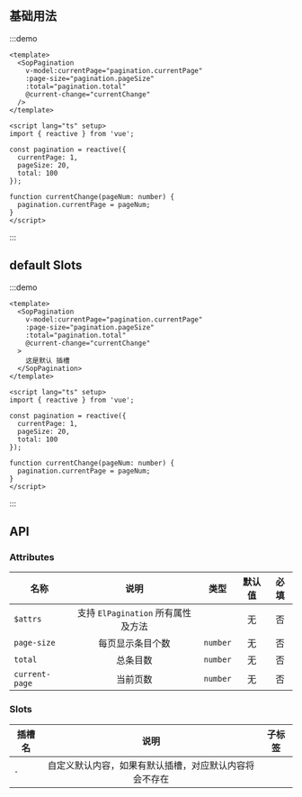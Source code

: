 ## 基础用法

:::demo 

```vue
<template>
  <SopPagination
    v-model:currentPage="pagination.currentPage"
    :page-size="pagination.pageSize"
    :total="pagination.total"
    @current-change="currentChange"
  />
</template>

<script lang="ts" setup>
import { reactive } from 'vue';

const pagination = reactive({
  currentPage: 1,
  pageSize: 20,
  total: 100
});

function currentChange(pageNum: number) {
  pagination.currentPage = pageNum;
}
</script>
```
:::

## default Slots

:::demo 

```vue
<template>
  <SopPagination
    v-model:currentPage="pagination.currentPage"
    :page-size="pagination.pageSize"
    :total="pagination.total"
    @current-change="currentChange"
  >
    这是默认 插槽
  </SopPagination>
</template>

<script lang="ts" setup>
import { reactive } from 'vue';

const pagination = reactive({
  currentPage: 1,
  pageSize: 20,
  total: 100
});

function currentChange(pageNum: number) {
  pagination.currentPage = pageNum;
}
</script>
```
:::

## API

### Attributes

| 名称           |      说明     |  类型 |  默认值  |  必填  |
| ------------- | :-----------: | :-----------: | :-----------: | :-----------: |
| `$attrs`        | 支持 `ElPagination` 所有属性及方法  |    | 无 | 否 |
| `page-size`        | 每页显示条目个数  |  `number`  | 无 | 否 |
| `total`        | 总条目数	  |  `number`  | 无 | 否 |
| `current-page`        | 当前页数	  |  `number`  | 无 | 否 |

### Slots

| 插槽名           |      说明     |  子标签 |
| ------------- | :-----------: | :-----------: | 
| `-`       | 自定义默认内容，如果有默认插槽，对应默认内容将会不存在  |  | 